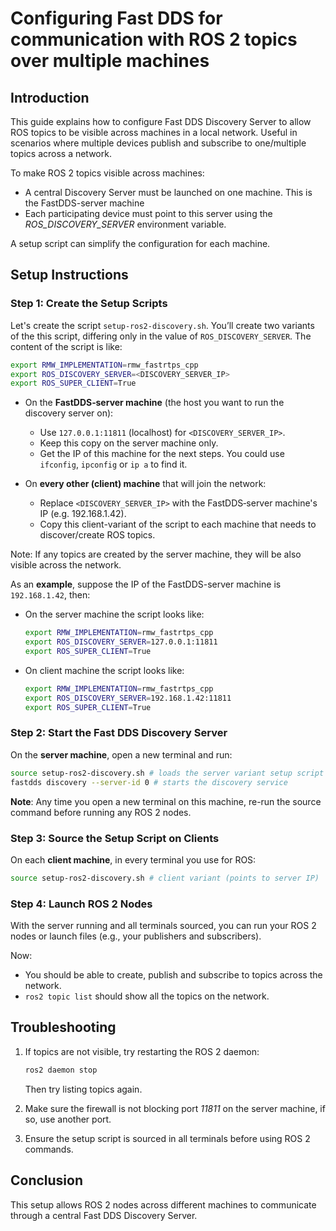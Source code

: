 # Configuring Fast DDS for communication with ROS 2 topics over multiple machines

## Introduction
This guide explains how to configure Fast DDS Discovery Server to allow ROS topics to be visible across machines in a local network. Useful in scenarios where multiple devices publish and subscribe to one/multiple topics across a network.

To make ROS 2 topics visible across machines:
<ul>
<li>A central Discovery Server must be launched on one machine. This is the FastDDS-server machine</li>
<li>Each participating device must point to this server using the <em>ROS_DISCOVERY_SERVER</em> environment variable.</li>
</ul>
A setup script can simplify the configuration for each machine.

## Setup Instructions
### Step 1: Create the Setup Scripts

Let's create the script ```setup-ros2-discovery.sh```. You’ll create two variants of the this script, differing only in the value of  ```ROS_DISCOVERY_SERVER```. The content of the script is like:

```bash
export RMW_IMPLEMENTATION=rmw_fastrtps_cpp
export ROS_DISCOVERY_SERVER=<DISCOVERY_SERVER_IP>
export ROS_SUPER_CLIENT=True
```

- On the **FastDDS‐server machine** (the host you want to run the discovery server on):
    - Use `127.0.0.1:11811` (localhost) for `<DISCOVERY_SERVER_IP>`.
    - Keep this copy on the server machine only.
    - Get the IP of this machine for the next steps. You could use `ifconfig`, `ipconfig` or `ip a` to find it.

- On **every other (client) machine** that will join the network:
    - Replace `<DISCOVERY_SERVER_IP>` with the FastDDS‐server machine's IP (e.g. 192.168.1.42).
    - Copy this client-variant of the script to each machine that needs to discover/create ROS topics.

Note: If any topics are created by the server machine, they will be also visible across the network.

As an **example**, suppose the IP of the FastDDS-server machine is `192.168.1.42`, then:
- On the server machine the script looks like:
    ```bash
    export RMW_IMPLEMENTATION=rmw_fastrtps_cpp
    export ROS_DISCOVERY_SERVER=127.0.0.1:11811
    export ROS_SUPER_CLIENT=True
    ```
- On client machine the script looks like:
    ```bash
    export RMW_IMPLEMENTATION=rmw_fastrtps_cpp
    export ROS_DISCOVERY_SERVER=192.168.1.42:11811
    export ROS_SUPER_CLIENT=True
    ```

### Step 2: Start the Fast DDS Discovery Server

On the **server machine**, open a new terminal and run:
```bash
source setup-ros2-discovery.sh # loads the server variant setup script
fastdds discovery --server-id 0 # starts the discovery service
```

**Note**: Any time you open a new terminal on this machine, re-run the source command before running any ROS 2 nodes.

### Step 3: Source the Setup Script on Clients

On each **client machine**, in every terminal you use for ROS:
```bash
source setup-ros2-discovery.sh # client variant (points to server IP)
```

### Step 4: Launch ROS 2 Nodes

With the server running and all terminals sourced, you can run your ROS 2 nodes or launch files (e.g., your publishers and subscribers).

Now:
- You should be able to create, publish and subscribe to topics across the network.
- `ros2 topic list` should show all the topics on the network.

## Troubleshooting

1. If topics are not visible, try restarting the ROS 2 daemon:
    ```bash
    ros2 daemon stop
    ```
    Then try listing topics again.

2. Make sure the firewall is not blocking port <em>11811</em> on the server machine, if so, use another port.

3. Ensure the setup script is sourced in all terminals before using ROS 2 commands.

<!-- ## Custom Interface

If using custom message types (e.g., from a Vicon system), ensure the corresponding ROS 2 packages are built and sourced on all machines. For example:

```bash
colcon build
source install/setup.bash
```

Failing to source custom interfaces may lead to type errors. -->

## Conclusion
This setup allows ROS 2 nodes across different machines to communicate through a central Fast DDS Discovery Server.

